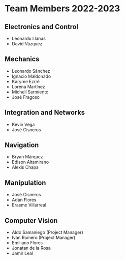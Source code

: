# Team Members 2022-2023

## Electronics and Control
- Leonardo Llanas
- David Vázquez

## Mechanics
- Leonardo Sánchez
- Ignacio Maldonado
- Karyme Ezrré
- Lorena Martínez
- Michell Sarmiento
- José Fragoso

## Integration and Networks
- Kevin Vega
- José Cisneros

## Navigation
- Bryan Márquez
- Edison Altamirano
- Alexis Chapa

## Manipulation
- José Cisneros
- Adán Flores
- Erasmo Villarreal

## Computer Vision
- Aldo Samaniego (Project Manager)
- Iván Romero (Project Manager)
- Emiliano Flores
- Jonatan de la Rosa
- Jamir Leal